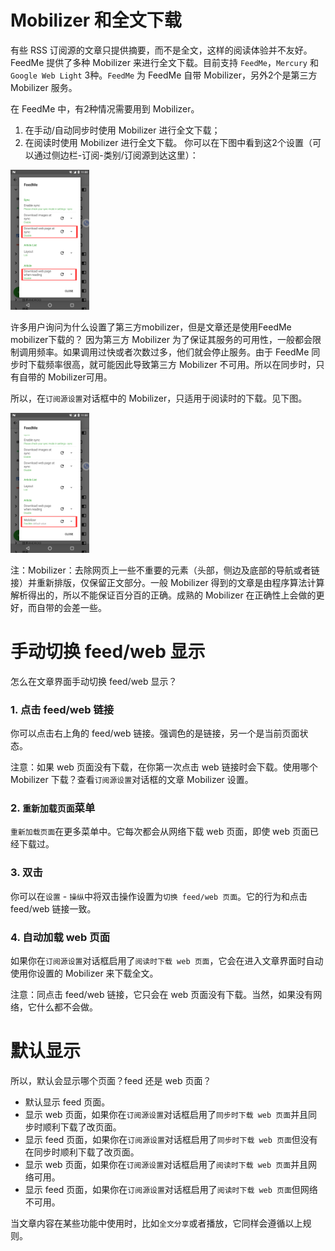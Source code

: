 # Mobilizer 和全文下载
有些 RSS 订阅源的文章只提供摘要，而不是全文，这样的阅读体验并不友好。FeedMe 提供了多种 Mobilizer 来进行全文下载。目前支持 `FeedMe`，`Mercury` 和 `Google Web Light` 3种。`FeedMe` 为 FeedMe 自带 Mobilizer，另外2个是第三方 Mobilizer 服务。

在 FeedMe 中，有2种情况需要用到 Mobilizer。 
1. 在手动/自动同步时使用 Mobilizer 进行全文下载；
2. 在阅读时使用 Mobilizer 进行全文下载。
你可以在下图中看到这2个设置（可以通过侧边栏-订阅-类别/订阅源到达这里）：

<img src="https://github.com/seazon/FeedMe/blob/master/doc/en/imgs/mobilizer_1.png" width="25%" height="25%" />

许多用户询问为什么设置了第三方mobilizer，但是文章还是使用FeedMe mobilizer下载的？
因为第三方 Mobilizer 为了保证其服务的可用性，一般都会限制调用频率。如果调用过快或者次数过多，他们就会停止服务。由于 FeedMe 同步时下载频率很高，就可能因此导致第三方 Mobilizer 不可用。所以在同步时，只有自带的 Mobilizer可用。

所以，在`订阅源设置`对话框中的 Mobilizer，只适用于阅读时的下载。见下图。

<img src="https://github.com/seazon/FeedMe/blob/master/doc/en/imgs/mobilizer_2.png" width="25%" height="25%" />

注：Mobilizer：去除网页上一些不重要的元素（头部，侧边及底部的导航或者链接）并重新排版，仅保留正文部分。一般 Mobilizer 得到的文章是由程序算法计算解析得出的，所以不能保证百分百的正确。成熟的 Mobilizer 在正确性上会做的更好，而自带的会差一些。

# 手动切换 feed/web 显示
怎么在文章界面手动切换 feed/web 显示？

### 1. 点击 feed/web 链接
你可以点击右上角的 feed/web 链接。强调色的是链接，另一个是当前页面状态。 

注意：如果 web 页面没有下载，在你第一次点击 web 链接时会下载。使用哪个 Mobilizer 下载？查看`订阅源设置`对话框的文章 Mobilizer 设置。

### 2. `重新加载页面`菜单
`重新加载页面`在更多菜单中。它每次都会从网络下载 web 页面，即使 web 页面已经下载过。 

### 3. 双击
你可以在`设置` - `操纵`中将双击操作设置为`切换 feed/web 页面`。它的行为和点击 feed/web 链接一致。

### 4. 自动加载 web 页面
如果你在`订阅源设置`对话框启用了`阅读时下载 web 页面`，它会在进入文章界面时自动使用你设置的 Mobilizer 来下载全文。

注意：同点击 feed/web 链接，它只会在 web 页面没有下载。当然，如果没有网络，它什么都不会做。

# 默认显示
所以，默认会显示哪个页面？feed 还是 web 页面？
- 默认显示 feed 页面。
- 显示 web 页面，如果你在`订阅源设置`对话框启用了`同步时下载 web 页面`并且同步时顺利下载了改页面。
- 显示 feed 页面，如果你在`订阅源设置`对话框启用了`同步时下载 web 页面`但没有在同步时顺利下载了改页面。
- 显示 web 页面，如果你在`订阅源设置`对话框启用了`阅读时下载 web 页面`并且网络可用。
- 显示 feed 页面，如果你在`订阅源设置`对话框启用了`阅读时下载 web 页面`但网络不可用。

当文章内容在某些功能中使用时，比如`全文分享`或者播放，它同样会遵循以上规则。 
